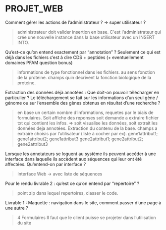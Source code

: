 # PROJET_WEB

Comment gérer les actions de l’administrateur ? -> super utilisateur ?
>administrateur doit valider insertion en base. C'est l'administrateur qui crée une nouvelle instance dans la base utilisateur avec un INSERT INTO. 

Qu’est-ce qu’on entend exactement par “annotation” ? Seulement ce qui est déjà dans les fichiers c’est à dire CDS + peptides (+ eventuellement domaines PFAM question bonus)
>informations de type fonctionnel dans les fichiers. au sens fonction de la proteine. champs quin decrivent la fonction biologique de la proteine.

Extraction des données déjà annotées : Que doit-on pouvoir télécharger en particulier ? Le téléchargement se fait sur les informations d’un seul gène / génome ou sur l’ensemble des gènes obtenus en résultat d’une recherche ?
>en base un certain nombre d’informations, requetes par le biais de formulaires. Soit affiche des reponses soit demande a extraire fichier txt qui contient les infos. => soit visualise les données, soit extrait les données deja annotées. Extraction du contenu de la base. champs a extraire choisis par l’utilisateur (liste à cocher par ex).
gene1attribut1; gene1attribut2; gene1attribut3
gene2attribut1; gene2attribut2; gene2attribut3


Lorsque les annotateurs se loguent au système ils peuvent accéder à une interface dans laquelle ils accèdent aux séquences qui leur ont été affectées. 
Qu’entend-on par interface ?
>Interface Web -> avec liste de séquences 

Pour le rendu livrable 2 : qu’est ce qu’on entend par “repertoire” ?
>point zip dans lequel repertoires, classer le code. 


Livrable 1 : Maquette : navigation dans le site, comment passer d’une page à une autre ?
>4 Formulaires 
>Il faut que le client puisse se projeter dans l’utilisation du site 
